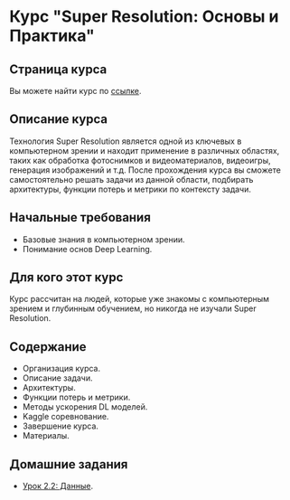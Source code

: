 # Курс "Super Resolution: Основы и Практика"

## Страница курса
Вы можете найти курс по [ссылке](https://stepik.org/a/199826).

## Описание курса
Технология Super Resolution является одной из ключевых в компьютерном зрении и находит применение в различных областях, таких как обработка фотоснимков и видеоматериалов, видеоигры, генерация изображений и т.д. После прохождения курса вы сможете самостоятельно решать задачи из данной области, подбирать архитектуры, функции потерь и метрики по контексту задачи.

## Начальные требования
- Базовые знания в компьютерном зрении.
- Понимание основ Deep Learning.

## Для кого этот курс
Курс рассчитан на людей, которые уже знакомы с компьютерным зрением и глубинным обучением, но никогда не изучали Super Resolution.

## Содержание
- Организация курса.
- Описание задачи.
- Архитектуры.
- Функции потерь и метрики.
- Методы ускорения DL моделей.
- Kaggle соревнование.
- Завершение курса.
- Материалы.

## Домашние задания
- [Урок 2.2: Данные](ht1_data.ipynb).
